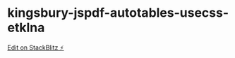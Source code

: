 # kingsbury-jspdf-autotables-usecss-etklna

[Edit on StackBlitz ⚡️](https://stackblitz.com/edit/kingsbury-jspdf-autotables-usecss-etklna)